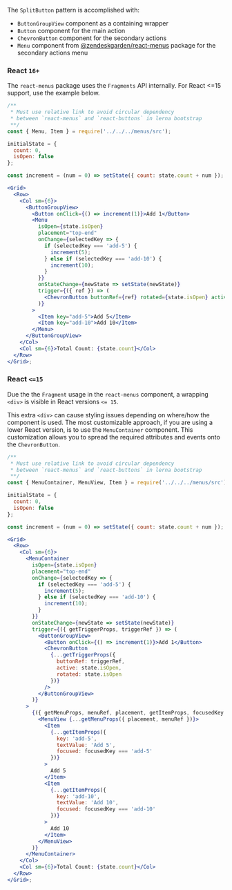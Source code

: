 The `SplitButton` pattern is accomplished with:

- `ButtonGroupView` component as a containing wrapper
- `Button` component for the main action
- `ChevronButton` component for the secondary actions
- `Menu` component from [@zendeskgarden/react-menus](https://garden.zendesk.com/react-components/menus/)
  package for the secondary actions menu

### React `16+`

The `react-menus` package uses the `Fragments` API internally. For React <=15 support, use the example below.

```jsx
/**
 * Must use relative link to avoid circular dependency
 * between `react-menus` and `react-buttons` in lerna bootstrap
 **/
const { Menu, Item } = require('../../../menus/src');

initialState = {
  count: 0,
  isOpen: false
};

const increment = (num = 0) => setState({ count: state.count + num });

<Grid>
  <Row>
    <Col sm={6}>
      <ButtonGroupView>
        <Button onClick={() => increment(1)}>Add 1</Button>
        <Menu
          isOpen={state.isOpen}
          placement="top-end"
          onChange={selectedKey => {
            if (selectedKey === 'add-5') {
              increment(5);
            } else if (selectedKey === 'add-10') {
              increment(10);
            }
          }}
          onStateChange={newState => setState(newState)}
          trigger={({ ref }) => (
            <ChevronButton buttonRef={ref} rotated={state.isOpen} active={state.isOpen} />
          )}
        >
          <Item key="add-5">Add 5</Item>
          <Item key="add-10">Add 10</Item>
        </Menu>
      </ButtonGroupView>
    </Col>
    <Col sm={6}>Total Count: {state.count}</Col>
  </Row>
</Grid>;
```

### React `<=15`

Due the the `Fragment` usage in the `react-menus` component, a wrapping `<div>`
is visible in React versions `<= 15`.

This extra `<div>` can cause styling issues depending on where/how the
component is used. The most customizable approach, if you are using a
lower React version, is to use the `MenuContainer` component. This
customization allows you to spread the required attributes and events
onto the `ChevronButton`.

```jsx
/**
 * Must use relative link to avoid circular dependency
 * between `react-menus` and `react-buttons` in lerna bootstrap
 **/
const { MenuContainer, MenuView, Item } = require('../../../menus/src');

initialState = {
  count: 0,
  isOpen: false
};

const increment = (num = 0) => setState({ count: state.count + num });

<Grid>
  <Row>
    <Col sm={6}>
      <MenuContainer
        isOpen={state.isOpen}
        placement="top-end"
        onChange={selectedKey => {
          if (selectedKey === 'add-5') {
            increment(5);
          } else if (selectedKey === 'add-10') {
            increment(10);
          }
        }}
        onStateChange={newState => setState(newState)}
        trigger={({ getTriggerProps, triggerRef }) => (
          <ButtonGroupView>
            <Button onClick={() => increment(1)}>Add 1</Button>
            <ChevronButton
              {...getTriggerProps({
                buttonRef: triggerRef,
                active: state.isOpen,
                rotated: state.isOpen
              })}
            />
          </ButtonGroupView>
        )}
      >
        {({ getMenuProps, menuRef, placement, getItemProps, focusedKey }) => (
          <MenuView {...getMenuProps({ placement, menuRef })}>
            <Item
              {...getItemProps({
                key: 'add-5',
                textValue: 'Add 5',
                focused: focusedKey === 'add-5'
              })}
            >
              Add 5
            </Item>
            <Item
              {...getItemProps({
                key: 'add-10',
                textValue: 'Add 10',
                focused: focusedKey === 'add-10'
              })}
            >
              Add 10
            </Item>
          </MenuView>
        )}
      </MenuContainer>
    </Col>
    <Col sm={6}>Total Count: {state.count}</Col>
  </Row>
</Grid>;
```
